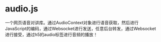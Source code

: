 # audio.js
一个网页语音对讲库。通过AudioContext对象进行语音获取，然后进行JavaScript的编码，通过Websocket进行发送，任意后台转发，通过Websocket进行接受，通过h5的audio标签进行音频的播放！
